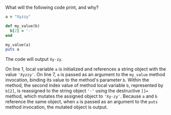 What will the following code print, and why?
```Ruby
a = "Xyzzy"

def my_value(b)
  b[2] = '-'
end

my_value(a)
puts a
```
The code will output `Xy-zy`.

On line 1, local variable `a` is initialized and references a string object with the value `'Xyzzy'`. On line 7, `a` is passed as an argument to the `my_value` method invocation, binding its value to the method's parameter `b`. Within the method, the second index value of method local variable `b`, represented by `b[2]`, is reassigned to the string object `'-'` using the destructive `[]=` method, which mutates the assigned object to `'Xy-zy'`. Because `a` and `b` reference the same object, when `a` is passed as an argument to the `puts` method invocation, the mutated object is output.